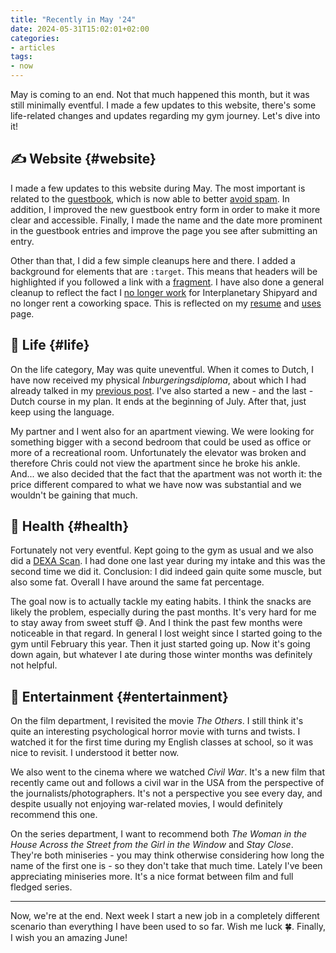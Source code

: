 ```yaml
---
title: "Recently in May '24"
date: 2024-05-31T15:02:01+02:00
categories:
- articles
tags:
- now
---
```


May is coming to an end. Not that much happened this month, but it was still minimally eventful. I made a few updates to this website, there's some life-related changes and updates regarding my gym journey. Let's dive into it!

<!--more-->

## ✍️ Website {#website}

I made a few updates to this website during May. The most important is related to the [guestbook](/guestbook/), which is now able to better [avoid spam](/2024/05/10/mitigating-guestbook-spam/). In addition, I improved the new guestbook entry form in order to make it more clear and accessible. Finally, I made the name and the date more prominent in the guestbook entries and improve the page you see after submitting an entry.

Other than that, I did a few simple cleanups here and there. I added a background for elements that are `:target`. This means that headers will be highlighted if you followed a link with a [fragment](https://en.wikipedia.org/wiki/URI_fragment). I have also done a general cleanup to reflect the fact I [no longer work](/2024/05/06/leaving-the-interplanetary-journey/) for Interplanetary Shipyard and no longer rent a coworking space. This is reflected on my [resume](/resume/) and [uses](/uses/) page.

## 🍄 Life {#life}

On the life category, May was quite uneventful. When it comes to Dutch, I have now received my physical *Inburgeringsdiploma*, about which I had already talked in my [previous post](/2024/05/08/inchecken/#examens). I've also started a new - and the last - Dutch course in my plan. It ends at the beginning of July. After that, just keep using the language.

My partner and I went also for an apartment viewing. We were looking for something bigger with a second bedroom that could be used as office or more of a recreational room. Unfortunately the elevator was broken and therefore Chris could not view the apartment since he broke his ankle. And... we also decided that the fact that the apartment was not worth it: the price different compared to what we have now was substantial and we wouldn't be gaining that much.

## 💪 Health {#health}

Fortunately not very eventful. Kept going to the gym as usual and we also did a [DEXA Scan](https://en.wikipedia.org/wiki/Dual-energy_X-ray_absorptiometry). I had done one last year during my intake and this was the second time we did it. Conclusion: I did indeed gain quite some muscle, but also some fat. Overall I have around the same fat percentage.

The goal now is to actually tackle my eating habits. I think the snacks are likely the problem, especially during the past months. It's very hard for me to stay away from sweet stuff 😅. And I think the past few months were noticeable in that regard. In general I lost weight since I started going to the gym until February this year. Then it just started going up. Now it's going down again, but whatever I ate during those winter months was definitely not helpful.

## 🍿 Entertainment {#entertainment}

On the film department, I revisited the movie *The Others*. I still think it's quite an interesting psychological horror movie with turns and twists. I watched it for the first time during my English classes at school, so it was nice to revisit. I understood it better now.

We also went to the cinema where we watched *Civil War*. It's a new film that recently came out and follows a civil war in the USA from the perspective of the journalists/photographers. It's not a perspective you see every day, and despite usually not enjoying war-related movies, I would definitely recommend this one.

On the series department, I want to recommend both *The Woman in the House Across the Street from the Girl in the Window* and *Stay Close*. They're both miniseries - you may think otherwise considering how long the name of the first one is - so they don't take that much time. Lately I've been appreciating miniseries more. It's a nice format between film and full fledged series.

<hr>

Now, we're at the end. Next week I start a new job in a completely different scenario than everything I have been used to so far. Wish me luck 🍀. Finally, I wish you an amazing June!
